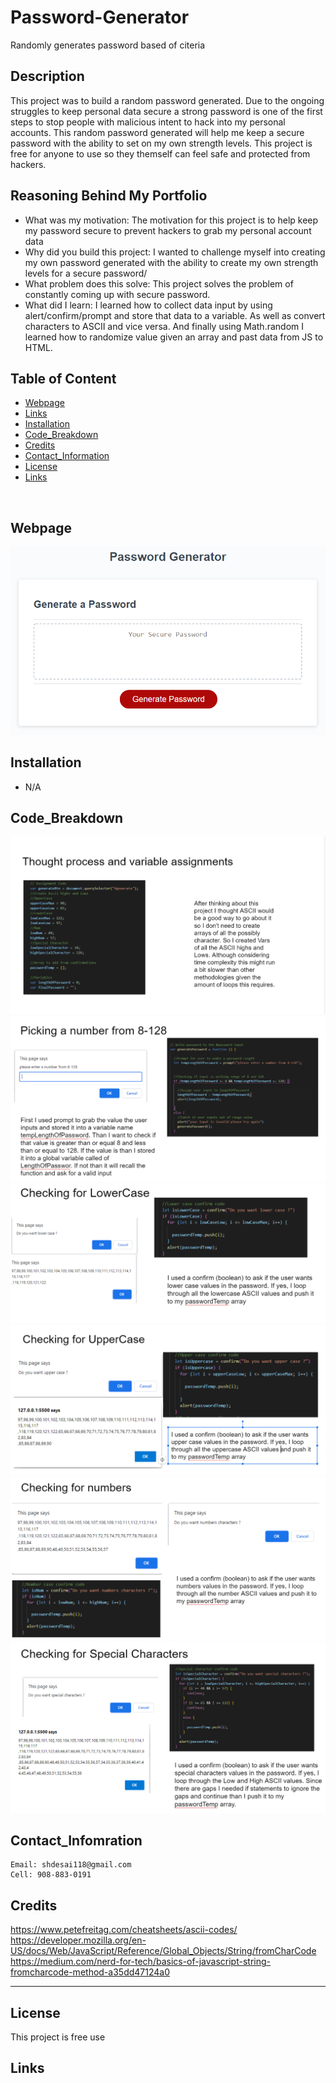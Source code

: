 # Password-Generator
Randomly generates password based of citeria

## Description
This project was to build a random password generated. Due to the ongoing struggles to keep personal data secure a strong password is one of the first steps to stop people with malicious intent to hack into my personal accounts. This random password generated will help me keep a secure password with the ability to set on my own strength levels. This project is free for anyone to use so they themself can feel safe and protected from hackers.

## Reasoning Behind My Portfolio

* What was my motivation: The motivation for this project is to help keep my password secure to prevent hackers to grab my personal account data
* Why did you build this project: I wanted to challenge myself into creating my own password generated with the ability to create my own strength levels for a secure password/
* What problem does this solve: This project solves the problem of constantly coming up with secure password.
* What did I learn:  I learned how to collect data input by using alert/confirm/prompt and store that data to a variable. As well as convert characters to ASCII and vice versa.  And finally using Math.random I learned how to randomize value given an array and past data from JS to HTML.


## Table of Content
- [Webpage](#webpage)
- [Links](#links)
- [Installation](#installation)
- [Code_Breakdown](#code_breakdown)
- [Credits](#credits)
- [Contact_Information](#contact_infomration)
- [License](#license)
- [Links](#links)

<br/>

## Webpage
![](/Assets/03-javascript-homework-demo.png)



## Installation

* N/A
 

## Code_Breakdown

![](Assets/img1.PNG)
![](Assets/img2.PNG)
![](Assets/img3.PNG)
![](Assets/img4.PNG)
![](Assets/img5.PNG)
![](Assets/img6.PNG)


## Contact_Infomration

```
Email: shdesai118@gmail.com
Cell: 908-883-0191
```

## Credits
https://www.petefreitag.com/cheatsheets/ascii-codes/
https://developer.mozilla.org/en-US/docs/Web/JavaScript/Reference/Global_Objects/String/fromCharCode
https://medium.com/nerd-for-tech/basics-of-javascript-string-fromcharcode-method-a35dd47124a0

--- 

## License

This project is free use

## Links
